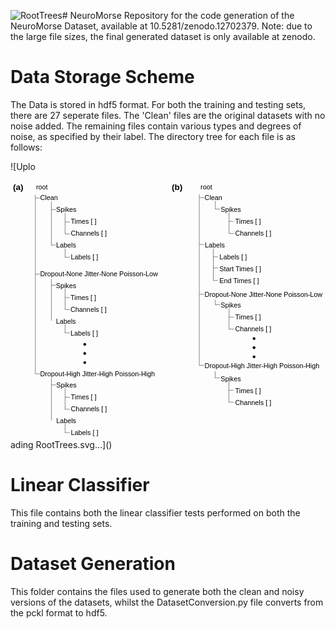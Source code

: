 ![RootTrees](https://github.com/jc427648/NeuroMorse/assets/30432434/680707f6-3ab2-4edc-bbfc-f1cab82e69e3)# NeuroMorse
Repository for the code generation of the NeuroMorse Dataset, available at 10.5281/zenodo.12702379. Note: due to the large file sizes, the final generated dataset is only available at zenodo.

# Data Storage Scheme
The Data is stored in hdf5 format. For both the training and testing sets, there are 27 seperate files. The 'Clean' files are the original datasets with no noise added. The remaining files contain various types and degrees of noise, as specified by their label. The directory tree for each file is as follows:

![Uplo<?xml version="1.0" encoding="UTF-8" standalone="no"?>
<!-- Created with Inkscape (http://www.inkscape.org/) -->

<svg
   width="526.31824mm"
   height="432.36581mm"
   viewBox="0 0 526.31824 432.36581"
   version="1.1"
   id="svg26730"
   sodipodi:docname="RootTrees.svg"
   inkscape:version="1.1 (c68e22c387, 2021-05-23)"
   xmlns:inkscape="http://www.inkscape.org/namespaces/inkscape"
   xmlns:sodipodi="http://sodipodi.sourceforge.net/DTD/sodipodi-0.dtd"
   xmlns="http://www.w3.org/2000/svg"
   xmlns:svg="http://www.w3.org/2000/svg">
  <sodipodi:namedview
     id="namedview26732"
     pagecolor="#ffffff"
     bordercolor="#666666"
     borderopacity="1.0"
     inkscape:pageshadow="2"
     inkscape:pageopacity="0.0"
     inkscape:pagecheckerboard="0"
     inkscape:document-units="mm"
     showgrid="false"
     fit-margin-left="5"
     fit-margin-top="5"
     fit-margin-right="5"
     fit-margin-bottom="5"
     inkscape:zoom="0.34698723"
     inkscape:cx="2135.5253"
     inkscape:cy="1551.9303"
     inkscape:window-width="3440"
     inkscape:window-height="1369"
     inkscape:window-x="-8"
     inkscape:window-y="-8"
     inkscape:window-maximized="1"
     inkscape:current-layer="layer1" />
  <defs
     id="defs26727" />
  <g
     inkscape:label="Layer 1"
     inkscape:groupmode="layer"
     id="layer1"
     transform="translate(36.613565,1.7937613)">
    <text
       xml:space="preserve"
       style="font-style:normal;font-variant:normal;font-weight:normal;font-stretch:normal;font-size:11.2889px;line-height:1.25;font-family:Arial;-inkscape-font-specification:Arial;stroke-width:0.264583"
       x="12.962773"
       y="158.06528"
       id="text37813"><tspan
         sodipodi:role="line"
         id="tspan37811"
         style="font-style:normal;font-variant:normal;font-weight:normal;font-stretch:normal;font-family:Arial;-inkscape-font-specification:Arial;stroke-width:0.264583"
         x="12.962773"
         y="158.06528">Dropout-None Jitter-None Poisson-Low</tspan></text>
    <text
       xml:space="preserve"
       style="font-style:normal;font-variant:normal;font-weight:normal;font-stretch:normal;font-size:11.2889px;line-height:1.25;font-family:Arial;-inkscape-font-specification:Arial;stroke-width:0.264583"
       x="287.77179"
       y="192.17371"
       id="text37813-1"><tspan
         sodipodi:role="line"
         id="tspan37811-8"
         style="font-style:normal;font-variant:normal;font-weight:normal;font-stretch:normal;font-family:Arial;-inkscape-font-specification:Arial;stroke-width:0.264583"
         x="287.77179"
         y="192.17371">Dropout-None Jitter-None Poisson-Low</tspan></text>
    <text
       xml:space="preserve"
       style="font-style:normal;font-variant:normal;font-weight:normal;font-stretch:normal;font-size:11.2889px;line-height:1.25;font-family:Arial;-inkscape-font-specification:Arial;stroke-width:0.264583"
       x="12.962773"
       y="324.72012"
       id="text38333"><tspan
         sodipodi:role="line"
         style="font-style:normal;font-variant:normal;font-weight:normal;font-stretch:normal;font-family:Arial;-inkscape-font-specification:Arial;stroke-width:0.264583"
         x="12.962773"
         y="324.72012"
         id="tspan38335">Dropout-High Jitter-High Poisson-High</tspan></text>
    <text
       xml:space="preserve"
       style="font-style:normal;font-variant:normal;font-weight:normal;font-stretch:normal;font-size:11.2889px;line-height:1.25;font-family:Arial;-inkscape-font-specification:Arial;stroke-width:0.264583"
       x="287.77179"
       y="311.33258"
       id="text38333-8"><tspan
         sodipodi:role="line"
         style="font-style:normal;font-variant:normal;font-weight:normal;font-stretch:normal;font-family:Arial;-inkscape-font-specification:Arial;stroke-width:0.264583"
         x="287.77179"
         y="311.33258"
         id="tspan38335-1">Dropout-High Jitter-High Poisson-High</tspan></text>
    <text
       xml:space="preserve"
       style="font-style:normal;font-variant:normal;font-weight:normal;font-stretch:normal;font-size:11.2889px;line-height:1.25;font-family:Arial;-inkscape-font-specification:Arial;stroke-width:0.264583"
       x="39.843323"
       y="344.37595"
       id="text33027-7"><tspan
         sodipodi:role="line"
         id="tspan33025-3"
         style="font-style:normal;font-variant:normal;font-weight:normal;font-stretch:normal;font-family:Arial;-inkscape-font-specification:Arial;stroke-width:0.264583"
         x="39.843323"
         y="344.37595">Spikes</tspan></text>
    <text
       xml:space="preserve"
       style="font-style:normal;font-variant:normal;font-weight:normal;font-stretch:normal;font-size:11.2889px;line-height:1.25;font-family:Arial;-inkscape-font-specification:Arial;stroke-width:0.264583"
       x="64.243828"
       y="364.11417"
       id="text33679-2"><tspan
         sodipodi:role="line"
         id="tspan33677-31"
         style="font-style:normal;font-variant:normal;font-weight:normal;font-stretch:normal;font-family:Arial;-inkscape-font-specification:Arial;stroke-width:0.264583"
         x="64.243828"
         y="364.11417">Times [ ]</tspan></text>
    <text
       xml:space="preserve"
       style="font-style:normal;font-variant:normal;font-weight:normal;font-stretch:normal;font-size:11.2889px;line-height:1.25;font-family:Arial;-inkscape-font-specification:Arial;stroke-width:0.264583"
       x="64.243828"
       y="383.85236"
       id="text34175-1"><tspan
         sodipodi:role="line"
         id="tspan34173-6"
         style="font-style:normal;font-variant:normal;font-weight:normal;font-stretch:normal;font-family:Arial;-inkscape-font-specification:Arial;stroke-width:0.264583"
         x="64.243828"
         y="383.85236">Channels [ ]</tspan></text>
    <text
       xml:space="preserve"
       style="font-style:normal;font-variant:normal;font-weight:normal;font-stretch:normal;font-size:11.2889px;line-height:1.25;font-family:Arial;-inkscape-font-specification:Arial;stroke-width:0.264583"
       x="39.843323"
       y="403.59055"
       id="text36027-8"><tspan
         sodipodi:role="line"
         id="tspan36025-15"
         style="font-style:normal;font-variant:normal;font-weight:normal;font-stretch:normal;font-family:Arial;-inkscape-font-specification:Arial;stroke-width:0.264583"
         x="39.843323"
         y="403.59055">Labels</tspan></text>
    <text
       xml:space="preserve"
       style="font-style:normal;font-variant:normal;font-weight:normal;font-stretch:normal;font-size:11.2889px;line-height:1.25;font-family:Arial;-inkscape-font-specification:Arial;stroke-width:0.264583"
       x="64.243347"
       y="423.32861"
       id="text36027-7-3"><tspan
         sodipodi:role="line"
         id="tspan36025-6-0"
         style="font-style:normal;font-variant:normal;font-weight:normal;font-stretch:normal;font-family:Arial;-inkscape-font-specification:Arial;stroke-width:0.264583"
         x="64.243347"
         y="423.32861">Labels [ ]</tspan></text>
    <text
       xml:space="preserve"
       style="font-style:normal;font-variant:normal;font-weight:normal;font-stretch:normal;font-size:11.2889px;line-height:1.25;font-family:Arial;-inkscape-font-specification:Arial;stroke-width:0.264583"
       x="39.304142"
       y="177.76927"
       id="text33027-1"><tspan
         sodipodi:role="line"
         id="tspan33025-01"
         style="font-style:normal;font-variant:normal;font-weight:normal;font-stretch:normal;font-family:Arial;-inkscape-font-specification:Arial;stroke-width:0.264583"
         x="39.304142"
         y="177.76927">Spikes</tspan></text>
    <text
       xml:space="preserve"
       style="font-style:normal;font-variant:normal;font-weight:normal;font-stretch:normal;font-size:11.2889px;line-height:1.25;font-family:Arial;-inkscape-font-specification:Arial;stroke-width:0.264583"
       x="63.704651"
       y="197.50746"
       id="text33679-0"><tspan
         sodipodi:role="line"
         id="tspan33677-3"
         style="font-style:normal;font-variant:normal;font-weight:normal;font-stretch:normal;font-family:Arial;-inkscape-font-specification:Arial;stroke-width:0.264583"
         x="63.704651"
         y="197.50746">Times [ ]</tspan></text>
    <text
       xml:space="preserve"
       style="font-style:normal;font-variant:normal;font-weight:normal;font-stretch:normal;font-size:11.2889px;line-height:1.25;font-family:Arial;-inkscape-font-specification:Arial;stroke-width:0.264583"
       x="63.704651"
       y="217.24565"
       id="text34175-7"><tspan
         sodipodi:role="line"
         id="tspan34173-2"
         style="font-style:normal;font-variant:normal;font-weight:normal;font-stretch:normal;font-family:Arial;-inkscape-font-specification:Arial;stroke-width:0.264583"
         x="63.704651"
         y="217.24565">Channels [ ]</tspan></text>
    <text
       xml:space="preserve"
       style="font-style:normal;font-variant:normal;font-weight:normal;font-stretch:normal;font-size:11.2889px;line-height:1.25;font-family:Arial;-inkscape-font-specification:Arial;stroke-width:0.264583"
       x="39.304142"
       y="236.98387"
       id="text36027-0"><tspan
         sodipodi:role="line"
         id="tspan36025-1"
         style="font-style:normal;font-variant:normal;font-weight:normal;font-stretch:normal;font-family:Arial;-inkscape-font-specification:Arial;stroke-width:0.264583"
         x="39.304142"
         y="236.98387">Labels</tspan></text>
    <text
       xml:space="preserve"
       style="font-style:normal;font-variant:normal;font-weight:normal;font-stretch:normal;font-size:11.2889px;line-height:1.25;font-family:Arial;-inkscape-font-specification:Arial;stroke-width:0.264583"
       x="63.70417"
       y="256.72189"
       id="text36027-7-1"><tspan
         sodipodi:role="line"
         id="tspan36025-6-4"
         style="font-style:normal;font-variant:normal;font-weight:normal;font-stretch:normal;font-family:Arial;-inkscape-font-specification:Arial;stroke-width:0.264583"
         x="63.70417"
         y="256.72189">Labels [ ]</tspan></text>
    <text
       xml:space="preserve"
       style="font-style:normal;font-variant:normal;font-weight:normal;font-stretch:normal;font-size:11.2889px;line-height:1.25;font-family:Arial;-inkscape-font-specification:Arial;stroke-width:0.264583"
       x="6.1001296"
       y="13.34403"
       id="text27695"><tspan
         sodipodi:role="line"
         id="tspan27693"
         style="font-style:normal;font-variant:normal;font-weight:normal;font-stretch:normal;font-family:Arial;-inkscape-font-specification:Arial;stroke-width:0.264583"
         x="6.1001296"
         y="13.34403">root</tspan><tspan
         sodipodi:role="line"
         style="font-style:normal;font-variant:normal;font-weight:normal;font-stretch:normal;font-family:Arial;-inkscape-font-specification:Arial;stroke-width:0.264583"
         x="6.1001296"
         y="27.455156"
         id="tspan27697" /></text>
    <text
       xml:space="preserve"
       style="font-style:normal;font-variant:normal;font-weight:normal;font-stretch:normal;font-size:11.2889px;line-height:1.25;font-family:Arial;-inkscape-font-specification:Arial;stroke-width:0.264583"
       x="12.962773"
       y="30.838779"
       id="text32429"><tspan
         sodipodi:role="line"
         id="tspan32427"
         style="font-style:normal;font-variant:normal;font-weight:normal;font-stretch:normal;font-family:Arial;-inkscape-font-specification:Arial;stroke-width:0.264583"
         x="12.962773"
         y="30.838779">Clean</tspan></text>
    <g
       id="g85755"
       transform="translate(71.710975,-21.02803)">
      <circle
         style="fill:#000000;stroke:#ff5454;stroke-width:0.1;stroke-dasharray:0.799999, 0.799999;stroke-opacity:0.188235"
         id="path57543"
         cx="15.730865"
         cy="292.75333"
         r="2.2875481" />
      <circle
         style="fill:#000000;stroke:#ff5454;stroke-width:0.1;stroke-dasharray:0.799999, 0.799999;stroke-opacity:0.188235"
         id="path57543-3"
         cx="15.730865"
         cy="307.99551"
         r="2.2875481" />
      <circle
         style="fill:#000000;stroke:#ff5454;stroke-width:0.1;stroke-dasharray:0.799999, 0.799999;stroke-opacity:0.188235"
         id="path57543-8"
         cx="15.730865"
         cy="323.2377"
         r="2.2875481" />
    </g>
    <text
       xml:space="preserve"
       style="font-style:normal;font-variant:normal;font-weight:normal;font-stretch:normal;font-size:11.2889px;line-height:1.25;font-family:Arial;-inkscape-font-specification:Arial;stroke-width:0.264583"
       x="39.650829"
       y="50.576977"
       id="text33027"><tspan
         sodipodi:role="line"
         id="tspan33025"
         style="font-style:normal;font-variant:normal;font-weight:normal;font-stretch:normal;font-family:Arial;-inkscape-font-specification:Arial;stroke-width:0.264583"
         x="39.650829"
         y="50.576977">Spikes</tspan></text>
    <text
       xml:space="preserve"
       style="font-style:normal;font-variant:normal;font-weight:normal;font-stretch:normal;font-size:11.2889px;line-height:1.25;font-family:Arial;-inkscape-font-specification:Arial;stroke-width:0.264583"
       x="64.051338"
       y="70.31517"
       id="text33679"><tspan
         sodipodi:role="line"
         id="tspan33677"
         style="font-style:normal;font-variant:normal;font-weight:normal;font-stretch:normal;font-family:Arial;-inkscape-font-specification:Arial;stroke-width:0.264583"
         x="64.051338"
         y="70.31517">Times [ ]</tspan></text>
    <text
       xml:space="preserve"
       style="font-style:normal;font-variant:normal;font-weight:normal;font-stretch:normal;font-size:11.2889px;line-height:1.25;font-family:Arial;-inkscape-font-specification:Arial;stroke-width:0.264583"
       x="64.051338"
       y="90.053368"
       id="text34175"><tspan
         sodipodi:role="line"
         id="tspan34173"
         style="font-style:normal;font-variant:normal;font-weight:normal;font-stretch:normal;font-family:Arial;-inkscape-font-specification:Arial;stroke-width:0.264583"
         x="64.051338"
         y="90.053368">Channels [ ]</tspan></text>
    <text
       xml:space="preserve"
       style="font-style:normal;font-variant:normal;font-weight:normal;font-stretch:normal;font-size:11.2889px;line-height:1.25;font-family:Arial;-inkscape-font-specification:Arial;stroke-width:0.264583"
       x="39.650829"
       y="109.79157"
       id="text36027"><tspan
         sodipodi:role="line"
         id="tspan36025"
         style="font-style:normal;font-variant:normal;font-weight:normal;font-stretch:normal;font-family:Arial;-inkscape-font-specification:Arial;stroke-width:0.264583"
         x="39.650829"
         y="109.79157">Labels</tspan></text>
    <text
       xml:space="preserve"
       style="font-style:normal;font-variant:normal;font-weight:normal;font-stretch:normal;font-size:11.2889px;line-height:1.25;font-family:Arial;-inkscape-font-specification:Arial;stroke-width:0.264583"
       x="64.050858"
       y="129.52963"
       id="text36027-7"><tspan
         sodipodi:role="line"
         id="tspan36025-6"
         style="font-style:normal;font-variant:normal;font-weight:normal;font-stretch:normal;font-family:Arial;-inkscape-font-specification:Arial;stroke-width:0.264583"
         x="64.050858"
         y="129.52963">Labels [ ]</tspan></text>
    <text
       xml:space="preserve"
       style="font-weight:bold;font-size:14.1111px;line-height:1.25;font-family:Arial;-inkscape-font-specification:'Arial Bold';stroke-width:0.264583"
       x="-32.350815"
       y="13.479506"
       id="text60196"><tspan
         sodipodi:role="line"
         id="tspan60194"
         style="font-size:14.1111px;stroke-width:0.264583"
         x="-32.350815"
         y="13.479506">(a)</tspan></text>
    <text
       xml:space="preserve"
       style="font-weight:bold;font-size:14.1111px;line-height:1.25;font-family:Arial;-inkscape-font-specification:'Arial Bold';stroke-width:0.264583"
       x="232.92583"
       y="13.479506"
       id="text63146"><tspan
         sodipodi:role="line"
         id="tspan63144"
         style="font-size:14.1111px;stroke-width:0.264583"
         x="232.92583"
         y="13.479506">(b)</tspan></text>
    <g
       id="g57663-1"
       transform="translate(361.57004,40.176372)">
      <circle
         style="fill:#000000;stroke:#ff5454;stroke-width:0.1;stroke-dasharray:0.799999, 0.799999;stroke-opacity:0.188235"
         id="path57543-9"
         cx="8.7689505"
         cy="221.89217"
         r="2.2875481" />
      <circle
         style="fill:#000000;stroke:#ff5454;stroke-width:0.1;stroke-dasharray:0.799999, 0.799999;stroke-opacity:0.188235"
         id="path57543-3-1"
         cx="8.7689505"
         cy="237.13435"
         r="2.2875481" />
      <circle
         style="fill:#000000;stroke:#ff5454;stroke-width:0.1;stroke-dasharray:0.799999, 0.799999;stroke-opacity:0.188235"
         id="path57543-8-9"
         cx="8.7689505"
         cy="252.37654"
         r="2.2875481" />
    </g>
    <text
       xml:space="preserve"
       style="font-style:normal;font-variant:normal;font-weight:normal;font-stretch:normal;font-size:11.2889px;line-height:1.25;font-family:Arial;-inkscape-font-specification:Arial;stroke-width:0.264583"
       x="280.90915"
       y="13.34403"
       id="text27695-0"><tspan
         sodipodi:role="line"
         id="tspan27693-1"
         style="font-style:normal;font-variant:normal;font-weight:normal;font-stretch:normal;font-family:Arial;-inkscape-font-specification:Arial;stroke-width:0.264583"
         x="280.90915"
         y="13.34403">root</tspan><tspan
         sodipodi:role="line"
         style="font-style:normal;font-variant:normal;font-weight:normal;font-stretch:normal;font-family:Arial;-inkscape-font-specification:Arial;stroke-width:0.264583"
         x="280.90915"
         y="27.455156"
         id="tspan27697-4" /></text>
    <text
       xml:space="preserve"
       style="font-style:normal;font-variant:normal;font-weight:normal;font-stretch:normal;font-size:11.2889px;line-height:1.25;font-family:Arial;-inkscape-font-specification:Arial;stroke-width:0.264583"
       x="287.77179"
       y="30.838779"
       id="text32429-1"><tspan
         sodipodi:role="line"
         id="tspan32427-6"
         style="font-style:normal;font-variant:normal;font-weight:normal;font-stretch:normal;font-family:Arial;-inkscape-font-specification:Arial;stroke-width:0.264583"
         x="287.77179"
         y="30.838779">Clean</tspan></text>
    <text
       xml:space="preserve"
       style="font-style:normal;font-variant:normal;font-weight:normal;font-stretch:normal;font-size:11.2889px;line-height:1.25;font-family:Arial;-inkscape-font-specification:Arial;stroke-width:0.264583"
       x="314.45984"
       y="50.576977"
       id="text33027-8"><tspan
         sodipodi:role="line"
         id="tspan33025-2"
         style="font-style:normal;font-variant:normal;font-weight:normal;font-stretch:normal;font-family:Arial;-inkscape-font-specification:Arial;stroke-width:0.264583"
         x="314.45984"
         y="50.576977">Spikes</tspan></text>
    <text
       xml:space="preserve"
       style="font-style:normal;font-variant:normal;font-weight:normal;font-stretch:normal;font-size:11.2889px;line-height:1.25;font-family:Arial;-inkscape-font-specification:Arial;stroke-width:0.264583"
       x="338.86035"
       y="70.31517"
       id="text33679-7"><tspan
         sodipodi:role="line"
         id="tspan33677-4"
         style="font-style:normal;font-variant:normal;font-weight:normal;font-stretch:normal;font-family:Arial;-inkscape-font-specification:Arial;stroke-width:0.264583"
         x="338.86035"
         y="70.31517">Times [ ]</tspan></text>
    <text
       xml:space="preserve"
       style="font-style:normal;font-variant:normal;font-weight:normal;font-stretch:normal;font-size:11.2889px;line-height:1.25;font-family:Arial;-inkscape-font-specification:Arial;stroke-width:0.264583"
       x="338.86035"
       y="90.053368"
       id="text34175-5"><tspan
         sodipodi:role="line"
         id="tspan34173-9"
         style="font-style:normal;font-variant:normal;font-weight:normal;font-stretch:normal;font-family:Arial;-inkscape-font-specification:Arial;stroke-width:0.264583"
         x="338.86035"
         y="90.053368">Channels [ ]</tspan></text>
    <text
       xml:space="preserve"
       style="font-style:normal;font-variant:normal;font-weight:normal;font-stretch:normal;font-size:11.2889px;line-height:1.25;font-family:Arial;-inkscape-font-specification:Arial;stroke-width:0.264583"
       x="314.45984"
       y="210.24036"
       id="text33027-8-3"><tspan
         sodipodi:role="line"
         id="tspan33025-2-9"
         style="font-style:normal;font-variant:normal;font-weight:normal;font-stretch:normal;font-family:Arial;-inkscape-font-specification:Arial;stroke-width:0.264583"
         x="314.45984"
         y="210.24036">Spikes</tspan></text>
    <text
       xml:space="preserve"
       style="font-style:normal;font-variant:normal;font-weight:normal;font-stretch:normal;font-size:11.2889px;line-height:1.25;font-family:Arial;-inkscape-font-specification:Arial;stroke-width:0.264583"
       x="338.86035"
       y="229.97855"
       id="text33679-7-9"><tspan
         sodipodi:role="line"
         id="tspan33677-4-5"
         style="font-style:normal;font-variant:normal;font-weight:normal;font-stretch:normal;font-family:Arial;-inkscape-font-specification:Arial;stroke-width:0.264583"
         x="338.86035"
         y="229.97855">Times [ ]</tspan></text>
    <text
       xml:space="preserve"
       style="font-style:normal;font-variant:normal;font-weight:normal;font-stretch:normal;font-size:11.2889px;line-height:1.25;font-family:Arial;-inkscape-font-specification:Arial;stroke-width:0.264583"
       x="338.86035"
       y="249.71675"
       id="text34175-5-1"><tspan
         sodipodi:role="line"
         id="tspan34173-9-4"
         style="font-style:normal;font-variant:normal;font-weight:normal;font-stretch:normal;font-family:Arial;-inkscape-font-specification:Arial;stroke-width:0.264583"
         x="338.86035"
         y="249.71675">Channels [ ]</tspan></text>
    <text
       xml:space="preserve"
       style="font-style:normal;font-variant:normal;font-weight:normal;font-stretch:normal;font-size:11.2889px;line-height:1.25;font-family:Arial;-inkscape-font-specification:Arial;stroke-width:0.264583"
       x="314.45984"
       y="333.17343"
       id="text33027-8-3-5"><tspan
         sodipodi:role="line"
         id="tspan33025-2-9-6"
         style="font-style:normal;font-variant:normal;font-weight:normal;font-stretch:normal;font-family:Arial;-inkscape-font-specification:Arial;stroke-width:0.264583"
         x="314.45984"
         y="333.17343">Spikes</tspan></text>
    <text
       xml:space="preserve"
       style="font-style:normal;font-variant:normal;font-weight:normal;font-stretch:normal;font-size:11.2889px;line-height:1.25;font-family:Arial;-inkscape-font-specification:Arial;stroke-width:0.264583"
       x="338.86035"
       y="352.91162"
       id="text33679-7-9-8"><tspan
         sodipodi:role="line"
         id="tspan33677-4-5-9"
         style="font-style:normal;font-variant:normal;font-weight:normal;font-stretch:normal;font-family:Arial;-inkscape-font-specification:Arial;stroke-width:0.264583"
         x="338.86035"
         y="352.91162">Times [ ]</tspan></text>
    <text
       xml:space="preserve"
       style="font-style:normal;font-variant:normal;font-weight:normal;font-stretch:normal;font-size:11.2889px;line-height:1.25;font-family:Arial;-inkscape-font-specification:Arial;stroke-width:0.264583"
       x="338.86035"
       y="372.64981"
       id="text34175-5-1-5"><tspan
         sodipodi:role="line"
         id="tspan34173-9-4-8"
         style="font-style:normal;font-variant:normal;font-weight:normal;font-stretch:normal;font-family:Arial;-inkscape-font-specification:Arial;stroke-width:0.264583"
         x="338.86035"
         y="372.64981">Channels [ ]</tspan></text>
    <g
       id="g134825">
      <path
         style="fill:none;stroke:#000000;stroke-width:0.5;stroke-linecap:butt;stroke-linejoin:miter;stroke-miterlimit:4;stroke-dasharray:none;stroke-opacity:1"
         d="M 4.9033139,21.93017 V 321.235"
         id="path132530"
         sodipodi:nodetypes="cc" />
      <path
         style="fill:none;stroke:#000000;stroke-width:0.5;stroke-linecap:butt;stroke-linejoin:miter;stroke-miterlimit:4;stroke-dasharray:none;stroke-opacity:1"
         d="M 5.1729058,27.321973 H 12.991018"
         id="path132878" />
      <path
         style="fill:none;stroke:#000000;stroke-width:0.5;stroke-linecap:butt;stroke-linejoin:miter;stroke-miterlimit:4;stroke-dasharray:none;stroke-opacity:1"
         d="M 5.1729058,154.50112 H 12.991018"
         id="path132878-6" />
      <path
         style="fill:none;stroke:#000000;stroke-width:0.5;stroke-linecap:butt;stroke-linejoin:miter;stroke-miterlimit:4;stroke-dasharray:none;stroke-opacity:1"
         d="M 5.1729058,321.04043 H 12.991019"
         id="path132878-9" />
    </g>
    <path
       style="fill:none;stroke:#000000;stroke-width:0.5;stroke-linecap:butt;stroke-linejoin:miter;stroke-miterlimit:4;stroke-dasharray:none;stroke-opacity:1"
       d="M 278.7971,21.323602 V 307.08164"
       id="path132530-9"
       sodipodi:nodetypes="cc" />
    <path
       style="fill:none;stroke:#000000;stroke-width:0.5;stroke-linecap:butt;stroke-linejoin:miter;stroke-miterlimit:4;stroke-dasharray:none;stroke-opacity:1"
       d="m 279.0667,26.715405 h 7.81811"
       id="path132878-33" />
    <path
       style="fill:none;stroke:#000000;stroke-width:0.5;stroke-linecap:butt;stroke-linejoin:miter;stroke-miterlimit:4;stroke-dasharray:none;stroke-opacity:1"
       d="m 279.0667,187.9977 h 7.81811"
       id="path132878-6-2" />
    <path
       style="fill:none;stroke:#000000;stroke-width:0.5;stroke-linecap:butt;stroke-linejoin:miter;stroke-miterlimit:4;stroke-dasharray:none;stroke-opacity:1"
       d="m 279.0667,306.81956 h 7.81811"
       id="path132878-9-2" />
    <path
       style="fill:none;stroke:#000000;stroke-width:0.5;stroke-linecap:butt;stroke-linejoin:miter;stroke-miterlimit:4;stroke-dasharray:none;stroke-opacity:1"
       d="m 54.642696,111.52275 v 15.0039"
       id="path132530-6-6"
       sodipodi:nodetypes="cc" />
    <g
       id="g135084">
      <path
         style="fill:none;stroke:#000000;stroke-width:0.5;stroke-linecap:butt;stroke-linejoin:miter;stroke-miterlimit:4;stroke-dasharray:none;stroke-opacity:1"
         d="m 31.439831,105.81632 h 7.818112"
         id="path132878-3-7" />
      <g
         id="g135028">
        <path
           style="fill:none;stroke:#000000;stroke-width:0.5;stroke-linecap:butt;stroke-linejoin:miter;stroke-miterlimit:4;stroke-dasharray:none;stroke-opacity:1"
           d="M 31.727534,32.848581 V 105.99321"
           id="path132530-1"
           sodipodi:nodetypes="cc" />
        <path
           style="fill:none;stroke:#000000;stroke-width:0.5;stroke-linecap:butt;stroke-linejoin:miter;stroke-miterlimit:4;stroke-dasharray:none;stroke-opacity:1"
           d="M 54.642696,52.259069 V 87.554298"
           id="path132530-6"
           sodipodi:nodetypes="cc" />
        <path
           style="fill:none;stroke:#000000;stroke-width:0.5;stroke-linecap:butt;stroke-linejoin:miter;stroke-miterlimit:4;stroke-dasharray:none;stroke-opacity:1"
           d="m 31.727534,46.597668 h 7.818112"
           id="path132878-3" />
        <path
           style="fill:none;stroke:#000000;stroke-width:0.5;stroke-linecap:butt;stroke-linejoin:miter;stroke-miterlimit:4;stroke-dasharray:none;stroke-opacity:1"
           d="m 54.642696,67.221313 h 7.818112"
           id="path132878-38" />
        <path
           style="fill:none;stroke:#000000;stroke-width:0.5;stroke-linecap:butt;stroke-linejoin:miter;stroke-miterlimit:4;stroke-dasharray:none;stroke-opacity:1"
           d="m 54.642696,87.305778 h 7.818112"
           id="path132878-381" />
      </g>
    </g>
    <path
       style="fill:none;stroke:#000000;stroke-width:0.5;stroke-linecap:butt;stroke-linejoin:miter;stroke-miterlimit:4;stroke-dasharray:none;stroke-opacity:1"
       d="M 305.64016,31.960394 V 45.953797"
       id="path132530-1-2"
       sodipodi:nodetypes="cc" />
    <path
       style="fill:none;stroke:#000000;stroke-width:0.5;stroke-linecap:butt;stroke-linejoin:miter;stroke-miterlimit:4;stroke-dasharray:none;stroke-opacity:1"
       d="M 328.55533,51.370882 V 86.666111"
       id="path132530-6-7"
       sodipodi:nodetypes="cc" />
    <path
       style="fill:none;stroke:#000000;stroke-width:0.5;stroke-linecap:butt;stroke-linejoin:miter;stroke-miterlimit:4;stroke-dasharray:none;stroke-opacity:1"
       d="m 305.64016,45.709481 h 7.81812"
       id="path132878-3-73" />
    <path
       style="fill:none;stroke:#000000;stroke-width:0.5;stroke-linecap:butt;stroke-linejoin:miter;stroke-miterlimit:4;stroke-dasharray:none;stroke-opacity:1"
       d="m 328.55533,66.333126 h 7.81811"
       id="path132878-38-5" />
    <path
       style="fill:none;stroke:#000000;stroke-width:0.5;stroke-linecap:butt;stroke-linejoin:miter;stroke-miterlimit:4;stroke-dasharray:none;stroke-opacity:1"
       d="m 328.55533,86.417591 h 7.81811"
       id="path132878-381-39" />
    <path
       style="fill:none;stroke:#000000;stroke-width:0.5;stroke-linecap:butt;stroke-linejoin:miter;stroke-miterlimit:4;stroke-dasharray:none;stroke-opacity:1"
       d="m 305.64016,197.16495 v 8.66168"
       id="path132530-1-2-1"
       sodipodi:nodetypes="cc" />
    <path
       style="fill:none;stroke:#000000;stroke-width:0.5;stroke-linecap:butt;stroke-linejoin:miter;stroke-miterlimit:4;stroke-dasharray:none;stroke-opacity:1"
       d="m 328.55533,211.23783 v 35.29523"
       id="path132530-6-7-0"
       sodipodi:nodetypes="cc" />
    <path
       style="fill:none;stroke:#000000;stroke-width:0.5;stroke-linecap:butt;stroke-linejoin:miter;stroke-miterlimit:4;stroke-dasharray:none;stroke-opacity:1"
       d="m 305.64016,205.57643 h 7.81812"
       id="path132878-3-73-6" />
    <path
       style="fill:none;stroke:#000000;stroke-width:0.5;stroke-linecap:butt;stroke-linejoin:miter;stroke-miterlimit:4;stroke-dasharray:none;stroke-opacity:1"
       d="m 328.55533,226.20007 h 7.81811"
       id="path132878-38-5-6" />
    <path
       style="fill:none;stroke:#000000;stroke-width:0.5;stroke-linecap:butt;stroke-linejoin:miter;stroke-miterlimit:4;stroke-dasharray:none;stroke-opacity:1"
       d="m 328.55533,246.28454 h 7.81811"
       id="path132878-381-39-4" />
    <path
       style="fill:none;stroke:#000000;stroke-width:0.5;stroke-linecap:butt;stroke-linejoin:miter;stroke-miterlimit:4;stroke-dasharray:none;stroke-opacity:1"
       d="m 305.35246,316.74027 v 11.30172"
       id="path132530-1-2-0"
       sodipodi:nodetypes="cc" />
    <path
       style="fill:none;stroke:#000000;stroke-width:0.5;stroke-linecap:butt;stroke-linejoin:miter;stroke-miterlimit:4;stroke-dasharray:none;stroke-opacity:1"
       d="m 328.26763,333.45486 v 35.29523"
       id="path132530-6-7-5"
       sodipodi:nodetypes="cc" />
    <path
       style="fill:none;stroke:#000000;stroke-width:0.5;stroke-linecap:butt;stroke-linejoin:miter;stroke-miterlimit:4;stroke-dasharray:none;stroke-opacity:1"
       d="m 305.35246,327.79346 h 7.81812"
       id="path132878-3-73-1" />
    <path
       style="fill:none;stroke:#000000;stroke-width:0.5;stroke-linecap:butt;stroke-linejoin:miter;stroke-miterlimit:4;stroke-dasharray:none;stroke-opacity:1"
       d="m 328.26763,348.4171 h 7.81811"
       id="path132878-38-5-5" />
    <path
       style="fill:none;stroke:#000000;stroke-width:0.5;stroke-linecap:butt;stroke-linejoin:miter;stroke-miterlimit:4;stroke-dasharray:none;stroke-opacity:1"
       d="m 328.26763,368.50157 h 7.81811"
       id="path132878-381-39-43" />
    <path
       style="fill:none;stroke:#000000;stroke-width:0.5;stroke-linecap:butt;stroke-linejoin:miter;stroke-miterlimit:4;stroke-dasharray:none;stroke-opacity:1"
       d="m 54.642696,126.27794 h 7.818112"
       id="path132878-381-3" />
    <path
       style="fill:none;stroke:#000000;stroke-width:0.5;stroke-linecap:butt;stroke-linejoin:miter;stroke-miterlimit:4;stroke-dasharray:none;stroke-opacity:1"
       d="m 31.727534,162.11864 v 70.24654"
       id="path132530-1-1"
       sodipodi:nodetypes="cc" />
    <path
       style="fill:none;stroke:#000000;stroke-width:0.5;stroke-linecap:butt;stroke-linejoin:miter;stroke-miterlimit:4;stroke-dasharray:none;stroke-opacity:1"
       d="m 54.642696,178.63104 v 35.29523"
       id="path132530-6-8"
       sodipodi:nodetypes="cc" />
    <path
       style="fill:none;stroke:#000000;stroke-width:0.5;stroke-linecap:butt;stroke-linejoin:miter;stroke-miterlimit:4;stroke-dasharray:none;stroke-opacity:1"
       d="m 54.642696,237.89472 v 15.0039"
       id="path132530-6-6-9"
       sodipodi:nodetypes="cc" />
    <path
       style="fill:none;stroke:#000000;stroke-width:0.5;stroke-linecap:butt;stroke-linejoin:miter;stroke-miterlimit:4;stroke-dasharray:none;stroke-opacity:1"
       d="m 31.727534,172.96964 h 7.818112"
       id="path132878-3-2" />
    <path
       style="fill:none;stroke:#000000;stroke-width:0.5;stroke-linecap:butt;stroke-linejoin:miter;stroke-miterlimit:4;stroke-dasharray:none;stroke-opacity:1"
       d="m 54.642696,193.59328 h 7.818112"
       id="path132878-38-0" />
    <path
       style="fill:none;stroke:#000000;stroke-width:0.5;stroke-linecap:butt;stroke-linejoin:miter;stroke-miterlimit:4;stroke-dasharray:none;stroke-opacity:1"
       d="m 54.642696,213.67775 h 7.818112"
       id="path132878-381-9" />
    <path
       style="fill:none;stroke:#000000;stroke-width:0.5;stroke-linecap:butt;stroke-linejoin:miter;stroke-miterlimit:4;stroke-dasharray:none;stroke-opacity:1"
       d="m 54.642696,252.64991 h 7.818112"
       id="path132878-381-3-8" />
    <path
       style="fill:none;stroke:#000000;stroke-width:0.5;stroke-linecap:butt;stroke-linejoin:miter;stroke-miterlimit:4;stroke-dasharray:none;stroke-opacity:1"
       d="m 31.727534,328.32097 v 70.65092"
       id="path132530-1-1-2"
       sodipodi:nodetypes="cc" />
    <path
       style="fill:none;stroke:#000000;stroke-width:0.5;stroke-linecap:butt;stroke-linejoin:miter;stroke-miterlimit:4;stroke-dasharray:none;stroke-opacity:1"
       d="m 54.642696,345.23775 v 35.29523"
       id="path132530-6-8-2"
       sodipodi:nodetypes="cc" />
    <path
       style="fill:none;stroke:#000000;stroke-width:0.5;stroke-linecap:butt;stroke-linejoin:miter;stroke-miterlimit:4;stroke-dasharray:none;stroke-opacity:1"
       d="m 54.642696,404.50143 v 15.0039"
       id="path132530-6-6-9-2"
       sodipodi:nodetypes="cc" />
    <path
       style="fill:none;stroke:#000000;stroke-width:0.5;stroke-linecap:butt;stroke-linejoin:miter;stroke-miterlimit:4;stroke-dasharray:none;stroke-opacity:1"
       d="m 31.727534,339.57635 h 7.818112"
       id="path132878-3-2-3" />
    <path
       style="fill:none;stroke:#000000;stroke-width:0.5;stroke-linecap:butt;stroke-linejoin:miter;stroke-miterlimit:4;stroke-dasharray:none;stroke-opacity:1"
       d="m 54.642696,360.19999 h 7.818112"
       id="path132878-38-0-2" />
    <path
       style="fill:none;stroke:#000000;stroke-width:0.5;stroke-linecap:butt;stroke-linejoin:miter;stroke-miterlimit:4;stroke-dasharray:none;stroke-opacity:1"
       d="m 54.642696,380.28446 h 7.818112"
       id="path132878-381-9-8" />
    <path
       style="fill:none;stroke:#000000;stroke-width:0.5;stroke-linecap:butt;stroke-linejoin:miter;stroke-miterlimit:4;stroke-dasharray:none;stroke-opacity:1"
       d="m 54.642696,419.25662 h 7.818112"
       id="path132878-381-3-8-0" />
    <g
       id="g136364"
       transform="translate(-26.286025)">
      <text
         xml:space="preserve"
         style="font-style:normal;font-variant:normal;font-weight:normal;font-stretch:normal;font-size:11.2889px;line-height:1.25;font-family:Arial;-inkscape-font-specification:Arial;stroke-width:0.264583"
         x="314.45984"
         y="109.79156"
         id="text36027-2"><tspan
           sodipodi:role="line"
           id="tspan36025-3"
           style="font-style:normal;font-variant:normal;font-weight:normal;font-stretch:normal;font-family:Arial;-inkscape-font-specification:Arial;stroke-width:0.264583"
           x="314.45984"
           y="109.79156">Labels</tspan></text>
      <text
         xml:space="preserve"
         style="font-style:normal;font-variant:normal;font-weight:normal;font-stretch:normal;font-size:11.2889px;line-height:1.25;font-family:Arial;-inkscape-font-specification:Arial;stroke-width:0.264583"
         x="338.85986"
         y="129.52962"
         id="text36027-7-4"><tspan
           sodipodi:role="line"
           id="tspan36025-6-6"
           style="font-style:normal;font-variant:normal;font-weight:normal;font-stretch:normal;font-family:Arial;-inkscape-font-specification:Arial;stroke-width:0.264583"
           x="338.85986"
           y="129.52962">Labels [ ]</tspan></text>
      <text
         xml:space="preserve"
         style="font-style:normal;font-variant:normal;font-weight:normal;font-stretch:normal;font-size:11.2889px;line-height:1.25;font-family:Arial;-inkscape-font-specification:Arial;stroke-width:0.264583"
         x="338.85986"
         y="149.26793"
         id="text67325"><tspan
           sodipodi:role="line"
           id="tspan67323"
           style="font-style:normal;font-variant:normal;font-weight:normal;font-stretch:normal;font-family:Arial;-inkscape-font-specification:Arial;stroke-width:0.264583"
           x="338.85986"
           y="149.26793">Start Times [ ]</tspan></text>
      <text
         xml:space="preserve"
         style="font-style:normal;font-variant:normal;font-weight:normal;font-stretch:normal;font-size:11.2889px;line-height:1.25;font-family:Arial;-inkscape-font-specification:Arial;stroke-width:0.264583"
         x="338.85986"
         y="169.02594"
         id="text67857"><tspan
           sodipodi:role="line"
           id="tspan67855"
           style="font-style:normal;font-variant:normal;font-weight:normal;font-stretch:normal;font-family:Arial;-inkscape-font-specification:Arial;stroke-width:0.264583"
           x="338.85986"
           y="169.02594">End Times [ ]</tspan></text>
      <path
         style="fill:none;stroke:#000000;stroke-width:0.5;stroke-linecap:butt;stroke-linejoin:miter;stroke-miterlimit:4;stroke-dasharray:none;stroke-opacity:1"
         d="m 305.35246,104.92813 h 7.81811"
         id="path132878-3-7-7" />
      <g
         id="g135834">
        <path
           style="fill:none;stroke:#000000;stroke-width:0.5;stroke-linecap:butt;stroke-linejoin:miter;stroke-miterlimit:4;stroke-dasharray:none;stroke-opacity:1"
           d="m 328.55533,111.66866 v 53.65819"
           id="path132530-6-7-6"
           sodipodi:nodetypes="cc" />
        <path
           style="fill:none;stroke:#000000;stroke-width:0.5;stroke-linecap:butt;stroke-linejoin:miter;stroke-miterlimit:4;stroke-dasharray:none;stroke-opacity:1"
           d="m 328.55533,125.54642 h 7.81811"
           id="path132878-38-5-3" />
        <path
           style="fill:none;stroke:#000000;stroke-width:0.5;stroke-linecap:butt;stroke-linejoin:miter;stroke-miterlimit:4;stroke-dasharray:none;stroke-opacity:1"
           d="m 328.55533,144.0545 h 7.81811"
           id="path132878-38-5-66" />
        <path
           style="fill:none;stroke:#000000;stroke-width:0.5;stroke-linecap:butt;stroke-linejoin:miter;stroke-miterlimit:4;stroke-dasharray:none;stroke-opacity:1"
           d="m 328.55533,165.08253 h 7.81811"
           id="path132878-38-5-52" />
      </g>
    </g>
  </g>
</svg>
ading RootTrees.svg…]()



# Linear Classifier
This file contains both the linear classifier tests performed on both the training and testing sets.

# Dataset Generation
This folder contains the files used to generate both the clean and noisy versions of the datasets, whilst the DatasetConversion.py file converts from the pckl format to hdf5.
